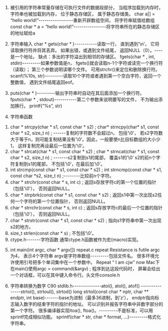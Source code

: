 1. 被引用的字符串常量存储在可执行文件的数据段部分， 当程序加载到内存时， 字符串也被加载到内存， 位于静态存储区， 属于静态存储类。
char a[] = “hello world!”-----------------重新开辟数组空间， 将字符串赋值给数组
const char * a = “hello world!”----------------将字符串所在的静态存储区的地址赋给a

2. 字符串输入
char * gets(char * )-----------读取一行， 直到遇到’\n’， 它将读取换行符并将其丢弃。
如果出错，或遇到文件结尾， 返回NULL（0）。----是一个地址。
缺点：多出的字符溢出到相邻的存储区。
fgets(char * , int, stdin)---------如果参数值是n， fgets()就会读取n-1个字符或读完一个换行符（读取）； 第三个参数说明读哪个文件。
可用strchr()来定位和删除换行符。
scanf(%10s, str)---------读取10个字符或者遇到第一个空白字符，返回一个整数值， 遇到文件结尾返回eof。

3. puts(char * )---------输出字符串时自动在其后面添加一个换行符。
fputs(char * , stdout)-----------第二个参数来说明要写的文件， 不为输出添加换行。
printf(“%s”, str)

4. 字符串函数
1) char * strcpy(char * s1, const char * s2) ;
char* strncpy(char* s1, const char * s2, size_t n) ;
------复制的字符数不会超过n， 包括’\0’， 若s2字符数大于等于n，则可能复制结果没有’\0’。因此，一般要使n比目标数组的大小少1， 这样复制完再设最后一位置为’\0’。
2) char * strcat(char * s1, const  char * s2) ;
char * strncat(char * s1, const  char * s2, size_t n) ;
-------s2复制到s1的尾部， 覆盖s1的’\0’
s2的前n个字符复制到s1的尾部， 不包括’\0’，在最后加’\0’。
3) int  strcmp(const char * s1, const char * s2) ;
int  strncmp(const char * s1, const char *s2, size_t n) ;--------比较前n个字符。
4) char * strchr(const char * s, int c) ;
返回s存放字符c的第一个位置的指针（包括’\0’）， 否则返回NULL。
5) char * strpbrk(const char * s1, const char * s2) ;
返回s1中第一次出现s2任何一个字符的第一个位置指针， 否则返回NULL。
6) char * strrchr(const char * s, int c) ;
返回s存放字符c的最后一个位置的指针（包括’\0’）， 否则返回NULL。
7) char * strstr(const char * s1, const char * s2) ;
指向s1字符串中第一次出现s2的地方。
8) size_t strlen(const char * s) ;
不包括’\0’。
9) ctype.h-------字符函数
通常ctype.h函数被作为宏(macro)实现。

5. int main(int argc, char * argv[])
repeat.c
repeat Resistance is futile
argc为4， 表示4个字符串
argv是字符串数组---------包括文件名。
很多环境允许使用引号把多个单词集中在一个参数中。
Repeat “ I am cjw” now
Mac下在main()使用argc = command(&argv) ; 程序到达这段代码时， 屏幕会给出一个对话框，可以在其中键入命令行。头文件console.h

6. 字符串转换为数字
C90 stdlib.h--------------atoi(), atol(), atof()
---------------strtol(), strtoul(), strtod()
    long strtol(const char * nptr, char ** endptr, int base)-------base为进制（最多36进制，到’z’）， endptr指向标志输入数字的结束字符的指针的地址。 
    可以识别并报告字符串中非数字部分的第一个字符。
    很多编译器实现itoa(), ftoa()。---------不是标准，可以用sprintf完成相似功能。
sprintf(char * str, char * format, …)---------格式化字符串。 
